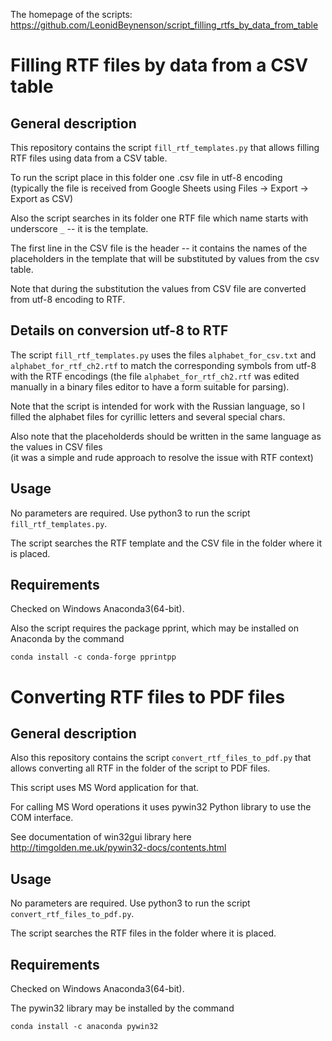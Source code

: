 The homepage of the scripts:  
https://github.com/LeonidBeynenson/script_filling_rtfs_by_data_from_table

# Filling RTF files by data from a CSV table

## General description

This repository contains the script `fill_rtf_templates.py` that allows filling RTF files using data from a CSV table.

To run the script place in this folder one .csv file in utf-8 encoding  
(typically the file is received from Google Sheets using Files -> Export -> Export as CSV)

Also the script searches in its folder one RTF file which name starts with underscore `_` -- it is the template.

The first line in the CSV file is the header -- it contains the names of the placeholders in the template that
will be substituted by values from the csv table.

Note that during the substitution the values from CSV file are converted from utf-8 encoding to RTF.

## Details on conversion utf-8 to RTF

The script `fill_rtf_templates.py` uses the files `alphabet_for_csv.txt` and `alphabet_for_rtf_ch2.rtf` to match
the corresponding symbols from utf-8 with the RTF encodings
(the file `alphabet_for_rtf_ch2.rtf` was edited manually in a binary files editor to have a form suitable for parsing).

Note that the script is intended for work with the Russian language, 
so I filled the alphabet files for cyrillic letters and several special chars.

Also note that the placeholderds should be written in the same language as the values in CSV files  
(it was a simple and rude approach to resolve the issue with RTF context)

## Usage

No parameters are required.
Use python3 to run the script `fill_rtf_templates.py`.

The script searches the RTF template and the CSV file in the folder where it is placed.

## Requirements

Checked on Windows Anaconda3(64-bit).

Also the script requires the package pprint, which may be installed on Anaconda by the command
```
conda install -c conda-forge pprintpp
```

# Converting RTF files to PDF files

## General description

Also this repository contains the script `convert_rtf_files_to_pdf.py` that allows converting all RTF in the
folder of the script to PDF files.

This script uses MS Word application for that.

For calling MS Word operations it uses pywin32 Python library to use the COM interface.

See documentation of win32gui library here  
http://timgolden.me.uk/pywin32-docs/contents.html

## Usage

No parameters are required.
Use python3 to run the script `convert_rtf_files_to_pdf.py`.

The script searches the RTF files in the folder where it is placed.

## Requirements

Checked on Windows Anaconda3(64-bit).

The pywin32 library may be installed by the command
```
conda install -c anaconda pywin32
```
